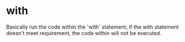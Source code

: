# with

Basically run the code within the 'with' statement, if the with statement doesn't meet requirement, the code within will not be executed.